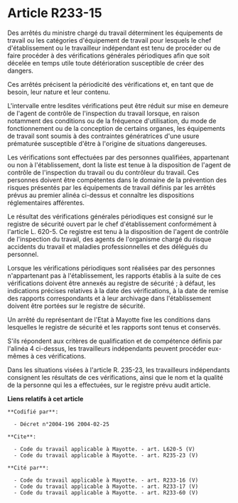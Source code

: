 # Article R233-15

Des arrêtés du ministre chargé du travail déterminent les équipements de travail ou les catégories d'équipement de travail
pour lesquels le chef d'établissement ou le travailleur indépendant est tenu de procéder ou de faire procéder à des
vérifications générales périodiques afin que soit décelée en temps utile toute détérioration susceptible de créer des
dangers. 

Ces arrêtés précisent la périodicité des vérifications et, en tant que de besoin, leur nature et leur contenu. 

L'intervalle entre lesdites vérifications peut être réduit sur mise en demeure de l'agent de contrôle de l'inspection du
travail lorsque, en raison notamment des conditions ou de la fréquence d'utilisation, du mode de fonctionnement ou de la
conception de certains organes, les équipements de travail sont soumis à des contraintes génératrices d'une usure prématurée
susceptible d'être à l'origine de situations dangereuses. 

Les vérifications sont effectuées par des personnes qualifiées, appartenant ou non à l'établissement, dont la liste est tenue
à la disposition de l'agent de contrôle de l'inspection du travail ou du contrôleur du travail. Ces personnes doivent être
compétentes dans le domaine de la prévention des risques présentés par les équipements de travail définis par les arrêtés
prévus au premier alinéa ci-dessus et connaître les dispositions réglementaires afférentes. 

Le résultat des vérifications générales périodiques est consigné sur le registre de sécurité ouvert par le chef
d'établissement conformément à l'article L. 620-5. Ce registre est tenu à la disposition de l'agent de contrôle de
l'inspection du travail, des agents de l'organisme chargé du risque accidents du travail et maladies professionnelles et des
délégués du personnel. 

Lorsque les vérifications périodiques sont réalisées par des personnes n'appartenant pas à l'établissement, les rapports
établis à la suite de ces vérifications doivent être annexés au registre de sécurité ; à défaut, les indications précises
relatives à la date des vérifications, à la date de remise des rapports correspondants et à leur archivage dans
l'établissement doivent être portées sur le registre de sécurité. 

Un arrêté du représentant de l'Etat à Mayotte fixe les conditions dans lesquelles le registre de sécurité et les rapports
sont tenus et conservés. 

S'ils répondent aux critères de qualification et de compétence définis par l'alinéa 4 ci-dessus, les travailleurs
indépendants peuvent procéder eux-mêmes à ces vérifications. 

Dans les situations visées à l'article R. 235-23, les travailleurs indépendants consignent les résultats de ces
vérifications, ainsi que le nom et la qualité de la personne qui les a effectuées, sur le registre prévu audit article.

**Liens relatifs à cet article**

	**Codifié par**:

	  - Décret n°2004-196 2004-02-25

	**Cite**:

	  - Code du travail applicable à Mayotte. - art. L620-5 (V)
	  - Code du travail applicable à Mayotte. - art. R235-23 (V)

	**Cité par**:

	  - Code du travail applicable à Mayotte. - art. R233-16 (V)
	  - Code du travail applicable à Mayotte. - art. R233-17 (V)
	  - Code du travail applicable à Mayotte. - art. R233-60 (V)
